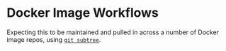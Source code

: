 # Docker Image Workflows

Expecting this to be maintained and pulled in across a number of Docker image repos, using [`git subtree`](https://git-memo.readthedocs.io/en/latest/subtree.html).
